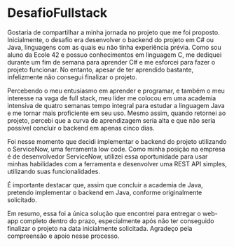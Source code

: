 # DesafioFullstack

Gostaria de compartilhar a minha jornada no projeto que me foi proposto. Inicialmente, o desafio era desenvolver o backend do projeto em C# ou Java, linguagens com as quais eu não tinha experiência prévia. Como sou aluno da Ecole 42 e possuo conhecimentos em linguagem C, me dediquei durante um fim de semana para aprender C# e me esforcei para fazer o projeto funcionar. No entanto, apesar de ter aprendido bastante, infelizmente não consegui finalizar o projeto.

Percebendo o meu entusiasmo em aprender e programar, e também o meu interesse na vaga de full stack, meu líder me colocou em uma academia intensiva de quatro semanas tempo integral para estudar a linguagem Java e me tornar mais proficiente em seu uso. Mesmo assim, quando retornei ao projeto, percebi que a curva de aprendizagem seria alta e que não seria possível concluir o backend em apenas cinco dias.

Foi nesse momento que decidi implementar o backend do projeto utilizando o ServiceNow, uma ferramenta low code. Como minha posição na empresa é de desenvolvedor ServiceNow, utilizei essa oportunidade para usar minhas habilidades com a ferramenta e desenvolver uma REST API simples, utilizando suas funcionalidades.

É importante destacar que, assim que concluir a academia de Java, pretendo implementar o backend em Java, conforme originalmente solicitado.

Em resumo, essa foi a única solução que encontrei para entregar o web-app completo dentro do prazo, especialmente após não ter conseguido finalizar o projeto na data inicialmente solicitada. Agradeço pela compreensão e apoio nesse processo.
